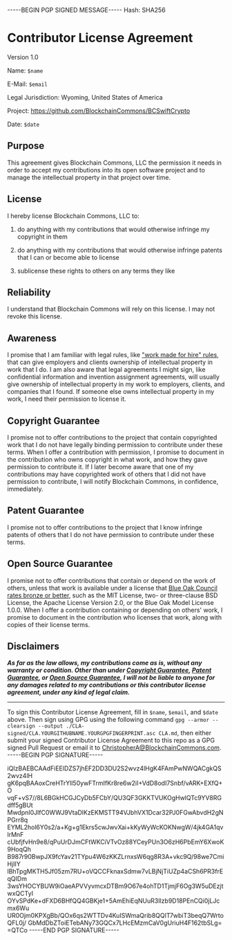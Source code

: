 -----BEGIN PGP SIGNED MESSAGE-----
Hash: SHA256

# Contributor License Agreement

Version 1.0

Name: `$name`

E-Mail: `$email`

Legal Jurisdiction: Wyoming, United States of America

Project: https://github.com/BlockchainCommons/BCSwiftCrypto

Date: `$date`

## Purpose

This agreement gives Blockchain Commons, LLC the permission it needs in order to accept my contributions into its open software project and to manage the intellectual property in that project over time.

## License

I hereby license Blockchain Commons, LLC to:

1.  do anything with my contributions that would otherwise infringe my copyright in them

2.  do anything with my contributions that would otherwise infringe patents that I can or become able to license

3.  sublicense these rights to others on any terms they like

## Reliability

I understand that Blockchain Commons will rely on this license.  I may not revoke this license.

## Awareness

I promise that I am familiar with legal rules, like ["work made for hire" rules](http://worksmadeforhire.com), that can give employers and clients ownership of intellectual property in work that I do.  I am also aware that legal agreements I might sign, like confidential information and invention assignment agreements, will usually give ownership of intellectual property in my work to employers, clients, and companies that I found.  If someone else owns intellectual property in my work, I need their permission to license it.

## Copyright Guarantee

I promise not to offer contributions to the project that contain copyrighted work that I do not have legally binding permission to contribute under these terms.  When I offer a contribution with permission, I promise to document in the contribution who owns copyright in what work, and how they gave permission to contribute it.  If I later become aware that one of my contributions may have copyrighted work of others that I did not have permission to contribute, I will notify Blockchain Commons, in confidence, immediately.

## Patent Guarantee

I promise not to offer contributions to the project that I know infringe patents of others that I do not have permission to contribute under these terms.

## Open Source Guarantee

I promise not to offer contributions that contain or depend on the work of others, unless that work is available under a license that [Blue Oak Council rates bronze or better](https://blueoakconcil.org/list), such as the MIT License, two- or three-clause BSD License, the Apache License Version 2.0, or the Blue Oak Model License 1.0.0.  When I offer a contribution containing or depending on others' work, I promise to document in the contribution who licenses that work, along with copies of their license terms.

## Disclaimers

***As far as the law allows, my contributions come as is, without any warranty or condition.  Other than under [Copyright Guarantee](#copyright-guarantee), [Patent Guarantee](#patent-guarantee), or [Open Source Guarantee](#open-source-guarantee), I will not be liable to anyone for any damages related to my contributions or this contributor license agreement, under any kind of legal claim.***

- ---

To sign this Contributor License Agreement, fill in `$name`, `$email`, and `$date` above. Then sign using GPG using the following command `gpg --armor --clearsign --output ./CLA-signed/CLA.YOURGITHUBNAME.YOURGPGFINGERPRINT.asc CLA.md`, then either submit your signed Contributor License Agreement to this repo as a GPG signed Pull Request or email it to [ChristopherA@BlockchainCommons.com](mailto:ChristopherA@BlockchainCommons.com).
-----BEGIN PGP SIGNATURE-----

iQIzBAEBCAAdFiEElDZS7jhEF2DD3DU2S2wvz4lHgK4FAmPwNWQACgkQS2wvz4lH
gK6pqBAAoxCreHTrYll50ywFTrmIfKr8re6w2iI+VdD8odI7Snbf/vARK+EXfQ+O
vqF+vS7//8L6BGkHCGJCyDb5FCbY/QU3QF3GKKTVUKOgHwlQTc9YV8RGdff5gBUt
MwdpnI0JlfC0WWJ9VtaDlKzEKMSTT94VJbhVX1Dcar32PJ0FGwAbvdH2gNPGrr8q
EYML2hol6Y0s2/a+Kg+g1Ekrs5cwJwvXai+kKyWyWcKOKNwgW/4jk4GA1qvlrMnF
cUbfjfvHn9e8/qPuUrDJmCFtWKCiVTvOz88YCeyPUn3O6zH6PbEmY6XwoK9HoqQh
B987r90BwpJX9fcYav21TYpu4W6zKKZLrnxsW6qg8R3A+vkc9Q/98we7CmiHjIIY
lBhTpgMKTH5Jf05zm7RU+oVQCCFknaxSdmw7vLBjNjTiUZp4aCSh6PR3frEqQIDm
3wsYHOCYBUW9iOaeAPVVyvmcxDTBm9O67e4ohTD1TjmjF6Og3W5uDEzjtwxQCTyI
OYvSPdKe+dFXD6BHfQQ4GBKje1+5AmEhiEqNUuR3lIzb9D18PEnCQi0jLJcmx6Wu
UR0Ojm0KPXgBb/QOx6qs2WTTDv4KuISWmaQrib8QQIT7wbiT3beqQ7WrtoQFL0j/
GbMdDbZToiETebANy73GQCx7LHcEMzmCaV0gUriuH4F162tbSLg=
=QTCo
-----END PGP SIGNATURE-----
